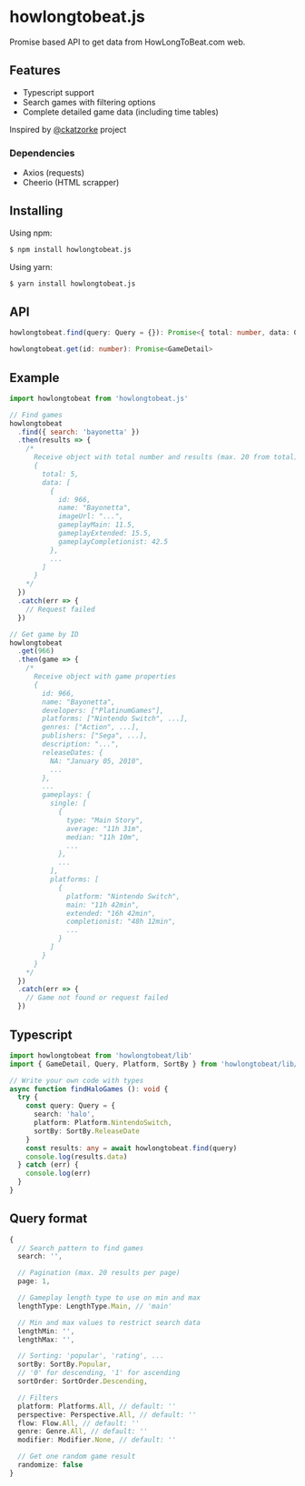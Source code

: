 # howlongtobeat.js

Promise based API to get data from HowLongToBeat.com web.

## Features

- Typescript support
- Search games with filtering options
- Complete detailed game data (including time tables)

Inspired by [@ckatzorke](https://github.com/ckatzorke/howlongtobeat) project

### Dependencies

- Axios (requests)
- Cheerio (HTML scrapper)

## Installing

Using npm:

```bash
$ npm install howlongtobeat.js
```

Using yarn:

```bash
$ yarn install howlongtobeat.js
```

## API

```typescript
howlongtobeat.find(query: Query = {}): Promise<{ total: number, data: GameResult[] }>

howlongtobeat.get(id: number): Promise<GameDetail>
```

## Example

```javascript
import howlongtobeat from 'howlongtobeat.js'

// Find games
howlongtobeat
  .find({ search: 'bayonetta' })
  .then(results => {
    /*
      Receive object with total number and results (max. 20 from total)
      {
        total: 5,
        data: [
          {
            id: 966,
            name: "Bayonetta",
            imageUrl: "...",
            gameplayMain: 11.5,
            gameplayExtended: 15.5,
            gameplayCompletionist: 42.5
          },
          ...
        ]
      }
    */
  })
  .catch(err => {
    // Request failed
  })

// Get game by ID
howlongtobeat
  .get(966)
  .then(game => {
    /*
      Receive object with game properties
      {
        id: 966,
        name: "Bayonetta",
        developers: ["PlatinumGames"],
        platforms: ["Nintendo Switch", ...],
        genres: ["Action", ...],
        publishers: ["Sega", ...],
        description: "...",
        releaseDates: {
          NA: "January 05, 2010",
          ...
        },
        ...
        gameplays: {
          single: [
            {
              type: "Main Story",
              average: "11h 31m",
              median: "11h 10m",
              ...
            },
            ...
          ],
          platforms: [
            {
              platform: "Nintendo Switch",
              main: "11h 42min",
              extended: "16h 42min",
              completionist: "48h 12min",
              ...
            }
          ]
        }
      }
    */
  })
  .catch(err => {
    // Game not found or request failed
  })
```

## Typescript

```typescript
import howlongtobeat from 'howlongtobeat/lib'
import { GameDetail, Query, Platform, SortBy } from 'howlongtobeat/lib/types'

// Write your own code with types
async function findHaloGames (): void {
  try {
    const query: Query = {
      search: 'halo',
      platform: Platform.NintendoSwitch,
      sortBy: SortBy.ReleaseDate
    }
    const results: any = await howlongtobeat.find(query)
    console.log(results.data)
  } catch (err) {
    console.log(err)
  }
}
```

## Query format

```typescript
{
  // Search pattern to find games
  search: '',

  // Pagination (max. 20 results per page)
  page: 1,

  // Gameplay length type to use on min and max
  lengthType: LengthType.Main, // 'main'

  // Min and max values to restrict search data
  lengthMin: '',
  lengthMax: '',

  // Sorting: 'popular', 'rating', ...
  sortBy: SortBy.Popular,
  // '0' for descending, '1' for ascending
  sortOrder: SortOrder.Descending,

  // Filters
  platform: Platforms.All, // default: ''
  perspective: Perspective.All, // default: ''
  flow: Flow.All, // default: ''
  genre: Genre.All, // default: ''
  modifier: Modifier.None, // default: ''

  // Get one random game result
  randomize: false
}
```
